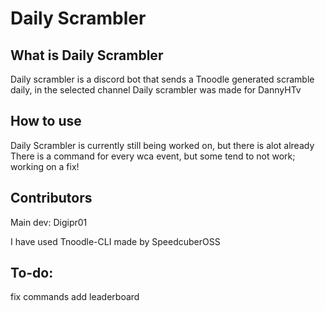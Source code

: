 # Daily Scrambler
## What is Daily Scrambler
Daily scrambler is a discord bot that sends a Tnoodle generated scramble daily, in the selected channel
Daily scrambler was made for DannyHTv

## How to use
Daily Scrambler is currently still being worked on, but there is alot already
There is a command for every wca event, but some tend to not work; working on a fix!

## Contributors
Main dev: Digipr01

I have used Tnoodle-CLI made by SpeedcuberOSS

## To-do:
fix commands
add leaderboard